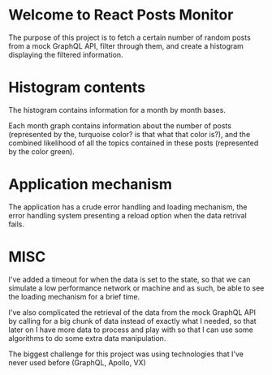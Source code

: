# Welcome to React Posts Monitor

The purpose of this project is to fetch a certain number of random posts from a mock GraphQL API, filter through
them, and create a histogram displaying the filtered information.


# Histogram contents

The histogram contains information for a month by month bases.

Each month graph contains information about the number of posts (represented by the, turquoise color? is that what that color is?), and the combined likelihood of all the topics contained
in these posts (represented by the color green).

# Application mechanism

The application has a crude error handling and loading mechanism, the error handling system presenting a reload option when the data retrival
fails.

# MISC
I've added a timeout for when the data is set to the state, so that we can simulate a low performance network or machine and as
such, be able to see the loading mechanism for a brief time.

I've also complicated the retrieval of the data from the mock GraphQL API by calling for a big chunk of data instead of exactly what I needed, so that later on I have more data to process and play with so that
I can use some algorithms to do some extra data manipulation.

The biggest challenge for this project was using technologies that I've never used before (GraphQL, Apollo, VX) 
